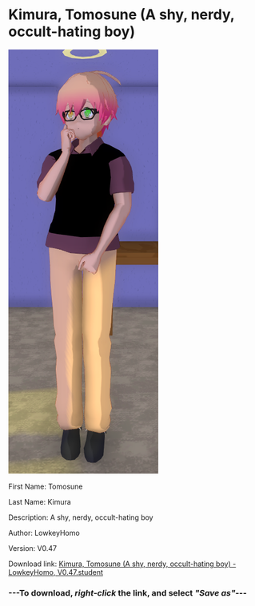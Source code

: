 # Kimura, Tomosune (A shy, nerdy, occult-hating boy)

<img src="https://raw.githubusercontent.com/Arbiter1223/Daigaku-Gurashi-Custom-Students/master/Students/Files/Kimura%2C%20Tomosune%20(A%20shy%2C%20nerdy%2C%20occult-hating%20boy).png" title="Kimura, Tomosune (A shy, nerdy, occult-hating boy) - LowkeyHomo, V0.47">

First Name: Tomosune

Last Name: Kimura

Description: A shy, nerdy, occult-hating boy

Author: LowkeyHomo

Version: V0.47

Download link: <a href="https://raw.githubusercontent.com/Arbiter1223/Daigaku-Gurashi-Custom-Students/master/Students/Files/Kimura%2C%20Tomosune%20(A%20shy%2C%20nerdy%2C%20occult-hating%20boy)%20-%20LowkeyHomo%2C%20V0.47.student">Kimura, Tomosune (A shy, nerdy, occult-hating boy) - LowkeyHomo, V0.47.student</a>

### ---**To download, _right-click_ the link, and select _"Save as"_**---

